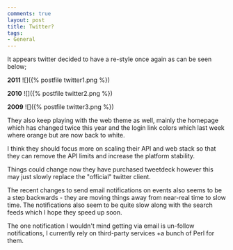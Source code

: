 ```yaml
---
comments: true
layout: post
title: Twitter?
tags:
- General
---
```


It appears twitter decided to have a re-style once again as can be seen below;

**2011**
![]({% postfile twitter1.png %})

**2010**
![]({% postfile twitter2.png %})

**2009**
![]({% postfile twitter3.png %})

They also keep playing with the web theme as well, mainly the homepage which has changed twice this year and the login link colors which last week where orange but are now back to white.

I think they should focus more on scaling their API and web stack so that they can remove the API limits and increase the platform stability.

Things could change now they have purchased tweetdeck however this may just slowly replace the "official" twitter client.

The recent changes to send email notifications on events also seems to be a step backwards - they are moving things away from near-real time to slow time. The notifications also seem to be quite slow along with the search feeds which I hope they speed up soon.

The one notification I wouldn't mind getting via email is un-follow notifications, I currently rely on third-party services +a bunch of Perl for them.
